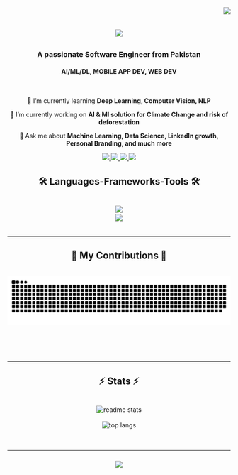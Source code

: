 <img align="right" src="https://visitor-badge.laobi.icu/badge?page_id=Mushaf-Khalil.MushafKhalil" />


<h1 align="center">
    <img src="https://readme-typing-svg.herokuapp.com/?font=Righteous&size=35&center=true&vCenter=true&width=500&height=70&duration=4000&lines=Hello+There!+👋;+I'm+Mushaf+Khalil!;" />
</h1>


<h3 align="center">A passionate  Software Engineer from Pakistan</h3>
<h4 align="center">AI/ML/DL, MOBILE APP DEV, WEB DEV</h4>

<br/>

<div align="center">
  
👾 I’m currently learning **Deep Learning, Computer Vision, NLP**

🌱 I’m currently working on **AI & Ml solution for Climate Change and risk of deforestation**

💬 Ask me about **Machine Learning, Data Science, LinkedIn growth, Personal Branding, and much more**

 </div>
 
<div align="center"> 
  <a href="mailto:musawithyou@gmail">
    <img src="https://img.shields.io/badge/Gmail-333333?style=for-the-badge&logo=gmail&logoColor=red" />
  </a>
  <a href="https://www.linkedin.com/in/mushaf-khalil/" target="_blank">
    <img src="https://img.shields.io/badge/LinkedIn-0077B5?style=for-the-badge&logo=linkedin&logoColor=white" target="_blank" />
  </a>
  <a href="https://github.com/Mushaf-Khalil" target="_blank">
     <img src="https://img.shields.io/badge/Portfolio-FF5722?style=for-the-badge&logo=todoist&logoColor=white" target="_blank" /> 
  </a>
  <a href="https://www.kaggle.com/mushafkhalil" target="_blank">
     <img src="https://img.shields.io/badge/Kaggle-0077B5?style=for-the-badge&logo=Kaggle&logoColor=white" target="_blank" /> 
  </a>
  
</div>


<h2 align="center"> 🛠️ Languages-Frameworks-Tools 🛠️</h2>
<br/>
<div align="center">
    <img src="https://skillicons.dev/icons?i=html,css,javascript,tailwind,bootstrap,vscode,github,git" />
  <br>
    <img src="https://skillicons.dev/icons?i=cpp,anaconda,python,opencv,scikitlearn,tensorflow,mysql,flask,gcp" />
</div>
<br/>
<hr/>

<div align="center">
  <h2> 👾 My Contributions 👾 </h2>
  <br>
 <img alt="snake eating my contributions" src="https://raw.githubusercontent.com/Mushaf-Khalil/Mushaf-Khalil/output/github-contribution-grid-snake-dark.svg" />

  
  <br/><br/><br/>
</div>

<hr/>




<h2 align="center">⚡ Stats ⚡</h2>
<br>
 <div align=center>

  <img width=390 src="https://github-readme-stats.vercel.app/api?username=Mushaf-Khalil&count_private=true&show_icons=true&theme=react&rank_icon=github&border_radius=10" alt="readme stats" />
  <br/><br/>
  <img width=325 align="center" src="https://github-readme-stats.vercel.app/api/top-langs/?username=Mushaf-Khalil&hide=HTML&langs_count=8&layout=compact&theme=react&border_radius=10&size_weight=0.5&count_weight=0.5&exclude_repo=github-readme-stats" alt="top langs"/>
</div>

<br/>
<br/>
<hr/>
<h3 align="center">
    <img src="https://readme-typing-svg.herokuapp.com/?font=Righteous&size=25&center=true&vCenter=true&width=500&height=70&duration=4000&lines=Thanks+For+Visiting!+✌️;+Shoot+Me+Message+On+LinkedIn!;+I'm+Always+Down+To+Collab+:)" />
</h1>
